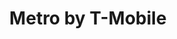---
title: "Metro by T-Mobile"
url: /san-antonio/metro-by-t-mobile-poteet-jourdanton-freeway/
shop: Handy
---
